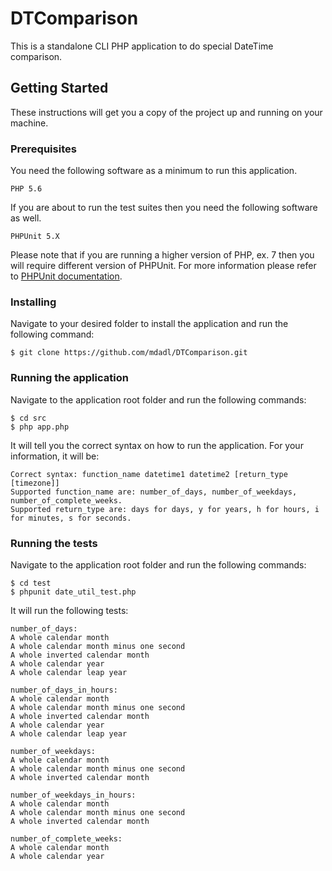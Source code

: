 # DTComparison
This is a standalone CLI PHP application to do special DateTime comparison.

## Getting Started
These instructions will get you a copy of the project up and running on your machine.

### Prerequisites
You need the following software as a minimum to run this application.

```
PHP 5.6
```
If you are about to run the test suites then you need the following software as well.

```
PHPUnit 5.X
```
Please note that if you are running a higher version of PHP, ex. 7 then you will require different version of PHPUnit. For more information please refer to [PHPUnit documentation](https://phpunit.de/).


### Installing
Navigate to your desired folder to install the application and run the following command:

```
$ git clone https://github.com/mdadl/DTComparison.git
```

### Running the application
Navigate to the application root folder and run the following commands:

```
$ cd src
$ php app.php
```
It will tell you the correct syntax on how to run the application. For your information, it will be:

```
Correct syntax: function_name datetime1 datetime2 [return_type [timezone]]
Supported function_name are: number_of_days, number_of_weekdays, number_of_complete_weeks.
Supported return_type are: days for days, y for years, h for hours, i for minutes, s for seconds.
```

### Running the tests
Navigate to the application root folder and run the following commands:

```
$ cd test
$ phpunit date_util_test.php
```
It will run the following tests:

```
number_of_days:
A whole calendar month
A whole calendar month minus one second
A whole inverted calendar month
A whole calendar year
A whole calendar leap year

number_of_days_in_hours:
A whole calendar month
A whole calendar month minus one second
A whole inverted calendar month
A whole calendar year
A whole calendar leap year

number_of_weekdays:
A whole calendar month
A whole calendar month minus one second
A whole inverted calendar month

number_of_weekdays_in_hours:
A whole calendar month
A whole calendar month minus one second
A whole inverted calendar month

number_of_complete_weeks:
A whole calendar month
A whole calendar year
```
